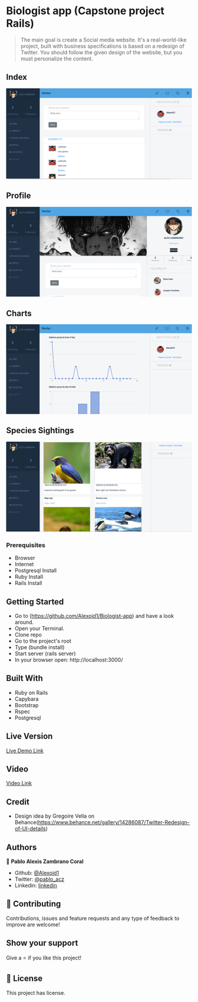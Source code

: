 # Biologist app (Capstone project Rails)

> The main goal is create a Social media website. It's a real-world-like project, built with business specifications is based on a redesign of Twitter. You should follow the given design of the website, but you must personalize the content.

## Index
![screenshot](img/index.png)

## Profile 
![screenshot](img/profile.png)

## Charts
![screenshot](img/charts.png)

## Species Sightings
![screenshot](img/specie.png)

### Prerequisites

- Browser
- Internet
- Postgresql Install
- Ruby Install
- Rails Install


## Getting Started
- Go to (https://github.com/Alexoid1/Biologist-app) and have a look around.
- Open your Terminal.
- Clone repo
- Go to the project's root
- Type (bundle install)
- Start server (rails server)
- In your browser open: http://localhost:3000/



## Built With

- Ruby on Rails
- Capybara
- Bootstrap
- Rspec
- Postgresql

## Live Version

[Live Demo Link](https://biologist-appp.herokuapp.com/)


## Video

[Video Link](https://www.youtube.com/watch?v=0Uoi7ZlhYt8)




## Credit

- Design idea by Gregoire Vella on Behance(https://www.behance.net/gallery/14286087/Twitter-Redesign-of-UI-details)

## Authors


👤 **Pablo Alexis Zambrano Coral**

- Github: [@Alexoid1](https://github.com/Alexoid1)
- Twitter: [@pablo_acz](https://twitter.com/pablo_acz)
- Linkedin: [linkedin](https://www.linkedin.com/in/pablo-alexis-zambrano-coral-7a614a189/)



## 🤝 Contributing

Contributions, issues and feature requests and any type of feedback to improve are welcome!

## Show your support

Give a ⭐️ if you like this project!


## 📝 License

This project has license.